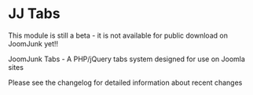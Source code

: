 JJ Tabs
======

This module is still a beta - it is not available for public download on JoomJunk yet!!

JoomJunk Tabs - A PHP/jQuery tabs system designed for use on Joomla sites

Please see the changelog for detailed information about recent changes

